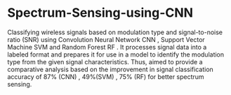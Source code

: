 # Spectrum-Sensing-using-CNN
Classifying wireless signals based on modulation type and signal-to-noise ratio (SNR) using Convolution Neural Network CNN , Support Vector Machine SVM and Random Forest RF . It processes signal data into a labeled format and prepares it for use in a model to identify the modulation type from the given signal characteristics. Thus, aimed to provide a comparative analysis based on the improvement in signal classification accuracy of 87% (CNN) , 49%(SVM) , 75% (RF) for better spectrum sensing.
